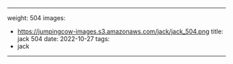 
---
weight: 504
images:
- https://jumpingcow-images.s3.amazonaws.com/jack/jack_504.png
title: jack 504
date: 2022-10-27
tags:
- jack
---
